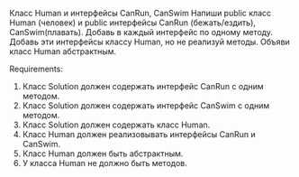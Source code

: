 Класс Human и интерфейсы CanRun, CanSwim
Напиши public класс Human (человек) и public интерфейсы CanRun (бежать/ездить), CanSwim(плавать).
Добавь в каждый интерфейс по oдному методу.
Добавь эти интерфейсы классу Human, но не реализуй методы.
Объяви класс Human абстрактным.


Requirements:
1. Класс Solution должен содержать интерфейс CanRun с одним методом.
2. Класс Solution должен содержать интерфейс CanSwim с одним методом.
3. Класс Solution должен содержать класс Human.
4. Класс Human должен реализовывать интерфейсы CanRun и CanSwim.
5. Класс Human должен быть абстрактным.
6. У класса Human не должно быть методов.
